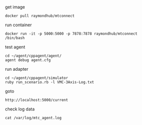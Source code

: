 get image

    docker pull raymondhub/mtconnect

run container

    docker run -it -p 5000:5000 -p 7878:7878 raymondhub/mtconnect /bin/bash

test agent

    cd ~/agent/cppagent/agent/
    agent debug agent.cfg

run adapter

    cd ~/agent/cppagent/simulator
    ruby run_scenario.rb -l VMC-3Axis-Log.txt

goto

    http://localhost:5000/current

check log data

    cat /var/log/mtc_agent.log

